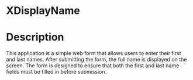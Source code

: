 # XDisplayName

# Description
This application is a simple web form that allows users to enter their first and last names. After submitting the form, the full name is displayed on the screen. The form is designed to ensure that both the first and last name fields must be filled in before submission.
